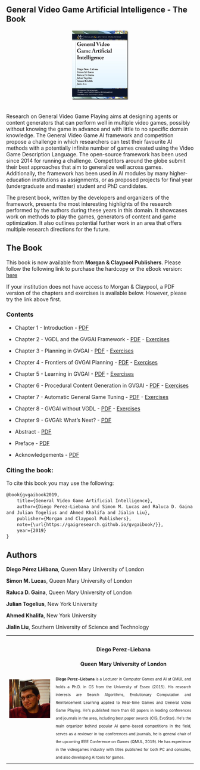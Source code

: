 
## General Video Game Artificial Intelligence - The Book

<div align="center">
  <img src="https://github.com/GAIGResearch/gvgaibook/blob/master/img/mcGVGAIBook.png?raw=true" width="30%">
</div>

<br>

Research on General Video Game Playing aims at designing agents or content generators that can perform well in multiple video games, possibly without knowing the game in advance and with little to no specific domain knowledge. The General Video Game AI framework and competition propose a challenge in which researchers can test their favourite AI methods with a potentially infinite number of games created using the Video Game Description Language. The open-source framework has been used since 2014 for running a challenge. Competitors around the globe submit their best approaches that aim to generalize well across games. Additionally, the framework has been used in AI modules by many higher-education institutions as assignments, or as proposed projects for final year (undergraduate and master) student and PhD candidates.

The present book, written by the developers and organizers of the framework, presents the most interesting highlights of the research performed by the authors during these years in this domain. It showcases work on methods to play the games, generators of content and game optimization. It also outlines potential further work in an area that offers multiple research directions for the future.


## <a name="book"></a> The Book

This book is now available from <b>Morgan & Claypool Publishers</b>. Please follow the following link to purchase the hardcopy or the eBook version: [here](https://www.morganclaypoolpublishers.com/catalog_Orig/product_info.php?products_id=1464)

If your institution does not have access to Morgan & Claypool, a PDF version of the chapters and exercises is available below. However, please try the link above first.

### <a name="contents"></a> Contents

 - Chapter 1 - Introduction - [PDF](PDF/chapters/ch01.pdf?raw=true)
 - Chapter 2 - VGDL and the GVGAI Framework - [PDF](PDF/chapters/ch02.pdf?raw=true) - [Exercises](PDF/exercises/exercises02.pdf?raw=true)
 - Chapter 3 - Planning in GVGAI - [PDF](PDF/chapters/ch03.pdf?raw=true) - [Exercises](PDF/exercises/exercises03.pdf?raw=true)
 - Chapter 4 - Frontiers of GVGAI Planning - [PDF](PDF/chapters/ch04.pdf?raw=true) - [Exercises](PDF/exercises/exercises04.pdf?raw=true)
 - Chapter 5 - Learning in GVGAI - [PDF](PDF/chapters/ch05.pdf?raw=true) - [Exercises](PDF/exercises/exercises05.pdf?raw=true)
 - Chapter 6 - Procedural Content Generation in GVGAI - [PDF](PDF/chapters/ch06.pdf?raw=true) - [Exercises](PDF/exercises/exercises06.pdf?raw=true)
 - Chapter 7 - Automatic General Game Tuning - [PDF](PDF/chapters/ch07.pdf?raw=true) - [Exercises](PDF/exercises/exercises07.pdf?raw=true)
 - Chapter 8 - GVGAI without VGDL - [PDF](PDF/chapters/ch08.pdf?raw=true) - [Exercises](PDF/exercises/exercises08.pdf?raw=true)
 - Chapter 9 - GVGAI: What’s Next? - [PDF](PDF/chapters/ch09.pdf?raw=true)
 
 - Abstract - [PDF](PDF/frontmatter/abstract.pdf?raw=true)
 - Preface - [PDF](PDF/frontmatter/preface.pdf?raw=true)
 - Acknowledgements - [PDF](PDF/frontmatter/ackowledgements.pdf?raw=true)


### <a name="cite"></a> Citing the book:

To cite this book you may use the following:

```
@book{gvgaibook2019,
    title={General Video Game Artificial Intelligence},
    author={Diego Perez-Liebana and Simon M. Lucas and Raluca D. Gaina and Julian Togelius and Ahmed Khalifa and Jialin Liu},
    publisher={Morgan and Claypool Publishers},
    note={\url{https://gaigresearch.github.io/gvgaibook/}},
    year={2019}
}
```

## <a name="authors"></a> Authors

<b>Diego Pérez Liébana</b>, Queen Mary University of London

<b>Simon M. Luca</b>s, Queen Mary University of London

<b>Raluca D. Gaina</b>, Queen Mary University of London

<b>Julian Togelius</b>, New York University

<b>Ahmed Khalifa</b>, New York University

<b>Jialin Liu</b>, Southern University of Science and Technology


<table width="100%" border="0" style="margin-bottom: 20px;">
    <tr>
        <td width="25%" style="padding: 8px; line-height: 20px; text-align: center; vertical-align: center;"><img src="./img/DiegoPerezLiebana.jpg" alt=""> </td>
        <td width="75%" style="padding: 7px; line-height: 20px; text-align: justify; vertical-align: center;">
            <h4 align="center">  Diego Perez-Liebana  </h4> 
            <h4 align="center">  Queen Mary University of London  </h4> 
            <font size="1"><b>Diego Perez-Liebana</b></font><font size="1"> is a Lecturer in Computer Games and AI at QMUL and holds a Ph.D. in CS from the University of Essex (2015). His research interests are Search Algorithms, Evolutionary Computation and Reinforcement Learning applied to Real-time Games and General Video Game Playing. He's published more than 60 papers in leading conferences and journals in the area, including best paper awards (CIG, EvoStar). He's the main organizer behind popular AI game-based competitions in the field, serves as a reviewer in top conferences and journals, he is general chair of the upcoming IEEE Conference on Games (QMUL, 2019). He has experience in the videogames industry  with titles published for both PC and consoles, and also developing AI tools for games.</td>
    </tr>
</table>



